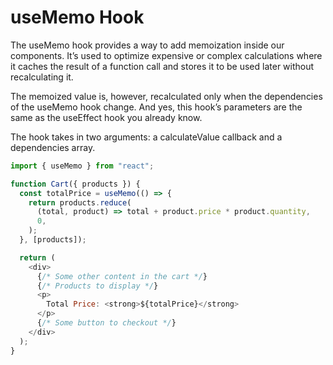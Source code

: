 # useMemo Hook

The useMemo hook provides a way to add memoization inside our components. It’s used to optimize expensive or complex calculations where it caches the result of a function call and stores it to be used later without recalculating it.

The memoized value is, however, recalculated only when the dependencies of the useMemo hook change. And yes, this hook’s parameters are the same as the useEffect hook you already know.

The hook takes in two arguments: a calculateValue callback and a dependencies array.

```js
import { useMemo } from "react";

function Cart({ products }) {
  const totalPrice = useMemo(() => {
    return products.reduce(
      (total, product) => total + product.price * product.quantity,
      0,
    );
  }, [products]);

  return (
    <div>
      {/* Some other content in the cart */}
      {/* Products to display */}
      <p>
        Total Price: <strong>${totalPrice}</strong>
      </p>
      {/* Some button to checkout */}
    </div>
  );
}
```
